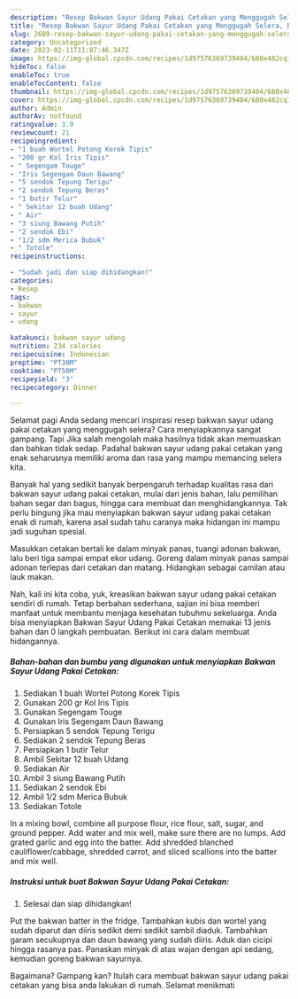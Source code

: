 ```yaml
---
description: "Resep Bakwan Sayur Udang Pakai Cetakan yang Menggugah Selera, Buat Buka Puasa Enak"
title: "Resep Bakwan Sayur Udang Pakai Cetakan yang Menggugah Selera, Buat Buka Puasa Enak"
slug: 2689-resep-bakwan-sayur-udang-pakai-cetakan-yang-menggugah-selera-buat-buka-puasa-enak
category: Uncategorized
date: 2023-02-11T11:07:46.347Z
image: https://img-global.cpcdn.com/recipes/1d97576369739404/680x482cq70/bakwan-sayur-udang-pakai-cetakan-foto-resep-utama.jpg
hideToc: false
enableToc: true
enableTocContent: false
thumbnail: https://img-global.cpcdn.com/recipes/1d97576369739404/680x482cq70/bakwan-sayur-udang-pakai-cetakan-foto-resep-utama.jpg
cover: https://img-global.cpcdn.com/recipes/1d97576369739404/680x482cq70/bakwan-sayur-udang-pakai-cetakan-foto-resep-utama.jpg
author: Admin
authorAv: notfound
ratingvalue: 3.9
reviewcount: 21
recipeingredient:
- "1 buah Wortel Potong Korek Tipis"
- "200 gr Kol Iris Tipis"
- " Segengam Touge"
- "Iris Segengam Daun Bawang"
- "5 sendok Tepung Terigu"
- "2 sendok Tepung Beras"
- "1 butir Telur"
- " Sekitar 12 buah Udang"
- " Air"
- "3 siung Bawang Putih"
- "2 sendok Ebi"
- "1/2 sdm Merica Bubuk"
- " Totole"
recipeinstructions:

- "Sudah jadi dan siap dihidangkan!"
categories:
- Resep
tags:
- bakwan
- sayur
- udang

katakunci: bakwan sayur udang 
nutrition: 234 calories
recipecuisine: Indonesian
preptime: "PT30M"
cooktime: "PT50M"
recipeyield: "3"
recipecategory: Dinner

---
```



Selamat pagi Anda sedang mencari inspirasi resep bakwan sayur udang pakai cetakan yang menggugah selera? Cara menyiapkannya sangat gampang. Tapi Jika salah mengolah maka hasilnya tidak akan memuaskan dan bahkan tidak sedap. Padahal bakwan sayur udang pakai cetakan yang enak seharusnya memiliki aroma dan rasa yang mampu memancing selera kita.


Banyak hal yang sedikit banyak berpengaruh terhadap kualitas rasa dari bakwan sayur udang pakai cetakan, mulai dari jenis bahan, lalu pemilihan bahan segar dan bagus, hingga cara membuat dan menghidangkannya. Tak perlu bingung jika mau menyiapkan bakwan sayur udang pakai cetakan enak di rumah, karena asal sudah tahu caranya maka hidangan ini mampu jadi suguhan spesial.

Masukkan cetakan bertali ke dalam minyak panas, tuangi adonan bakwan, lalu beri tiga sampai empat ekor udang. Goreng dalam minyak panas sampai adonan terlepas dari cetakan dan matang. Hidangkan sebagai camilan atau lauk makan.


Nah, kali ini kita coba, yuk, kreasikan bakwan sayur udang pakai cetakan sendiri di rumah. Tetap berbahan sederhana, sajian ini bisa memberi manfaat untuk membantu menjaga kesehatan tubuhmu sekeluarga. Anda bisa menyiapkan Bakwan Sayur Udang Pakai Cetakan memakai 13 jenis bahan dan 0 langkah pembuatan. Berikut ini cara dalam membuat hidangannya.

<!--inarticleads1-->

##### Bahan-bahan dan bumbu yang digunakan untuk menyiapkan Bakwan Sayur Udang Pakai Cetakan:

1. Sediakan 1 buah Wortel Potong Korek Tipis
1. Gunakan 200 gr Kol Iris Tipis
1. Gunakan  Segengam Touge
1. Gunakan Iris Segengam Daun Bawang
1. Persiapkan 5 sendok Tepung Terigu
1. Sediakan 2 sendok Tepung Beras
1. Persiapkan 1 butir Telur
1. Ambil  Sekitar 12 buah Udang
1. Sediakan  Air
1. Ambil 3 siung Bawang Putih
1. Sediakan 2 sendok Ebi
1. Ambil 1/2 sdm Merica Bubuk
1. Sediakan  Totole


In a mixing bowl, combine all purpose flour, rice flour, salt, sugar, and ground pepper. Add water and mix well, make sure there are no lumps. Add grated garlic and egg into the batter. Add shredded blanched cauliflower/cabbage, shredded carrot, and sliced scallions into the batter and mix well. 

<!--inarticleads2-->

##### Instruksi untuk buat Bakwan Sayur Udang Pakai Cetakan:


1. Selesai dan siap dihidangkan!

Put the bakwan batter in the fridge. Tambahkan kubis dan wortel yang sudah diparut dan diiris sedikit demi sedikit sambil diaduk. Tambahkan garam secukupnya dan daun bawang yang sudah diiris. Aduk dan cicipi hingga rasanya pas. Panaskan minyak di atas wajan dengan api sedang, kemudian goreng bakwan sayurnya. 

Bagaimana? Gampang kan? Itulah cara membuat bakwan sayur udang pakai cetakan yang bisa anda lakukan di rumah. Selamat menikmati
